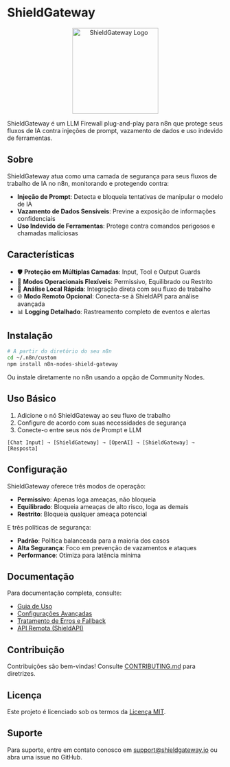 # ShieldGateway

<p align="center">
  <img src="docs/images/logo.png" alt="ShieldGateway Logo" width="200"/>
</p>

ShieldGateway é um LLM Firewall plug-and-play para n8n que protege seus fluxos de IA contra injeções de prompt, vazamento de dados e uso indevido de ferramentas.

## Sobre

ShieldGateway atua como uma camada de segurança para seus fluxos de trabalho de IA no n8n, monitorando e protegendo contra:

- **Injeção de Prompt**: Detecta e bloqueia tentativas de manipular o modelo de IA
- **Vazamento de Dados Sensíveis**: Previne a exposição de informações confidenciais
- **Uso Indevido de Ferramentas**: Protege contra comandos perigosos e chamadas maliciosas

## Características

- 🛡️ **Proteção em Múltiplas Camadas**: Input, Tool e Output Guards
- 🔄 **Modos Operacionais Flexíveis**: Permissivo, Equilibrado ou Restrito
- 🚀 **Análise Local Rápida**: Integração direta com seu fluxo de trabalho
- 🌐 **Modo Remoto Opcional**: Conecta-se à ShieldAPI para análise avançada
- 📊 **Logging Detalhado**: Rastreamento completo de eventos e alertas

## Instalação

```bash
# A partir do diretório do seu n8n
cd ~/.n8n/custom
npm install n8n-nodes-shield-gateway
```

Ou instale diretamente no n8n usando a opção de Community Nodes.

## Uso Básico

1. Adicione o nó ShieldGateway ao seu fluxo de trabalho
2. Configure de acordo com suas necessidades de segurança
3. Conecte-o entre seus nós de Prompt e LLM

```
[Chat Input] → [ShieldGateway] → [OpenAI] → [ShieldGateway] → [Resposta]
```

## Configuração

ShieldGateway oferece três modos de operação:

- **Permissivo**: Apenas loga ameaças, não bloqueia
- **Equilibrado**: Bloqueia ameaças de alto risco, loga as demais
- **Restrito**: Bloqueia qualquer ameaça potencial

E três políticas de segurança:

- **Padrão**: Política balanceada para a maioria dos casos
- **Alta Segurança**: Foco em prevenção de vazamentos e ataques
- **Performance**: Otimiza para latência mínima

## Documentação

Para documentação completa, consulte:

- [Guia de Uso](docs/Usage.md)
- [Configurações Avançadas](docs/Advanced.md)
- [Tratamento de Erros e Fallback](docs/error-handling.md)
- [API Remota (ShieldAPI)](docs/api-spec.yaml)

## Contribuição

Contribuições são bem-vindas! Consulte [CONTRIBUTING.md](docs/Contributing.md) para diretrizes.

## Licença

Este projeto é licenciado sob os termos da [Licença MIT](LICENSE).

## Suporte

Para suporte, entre em contato conosco em support@shieldgateway.io ou abra uma issue no GitHub. 